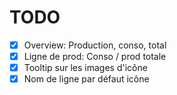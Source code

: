 # TODO
- [x] Overview: Production, conso, total
- [x] Ligne de prod: Conso / prod totale
- [x] Tooltip sur les images d'icône
- [x] Nom de ligne par défaut icône